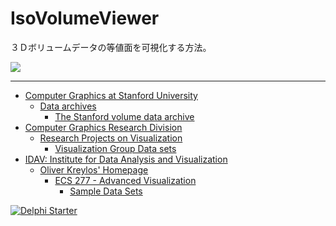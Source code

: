# IsoVolumeViewer
３Ｄボリュームデータの等値面を可視化する方法。

![](https://github.com/LUXOPHIA/IsoVolumeViewer/raw/master/--------/_SCREENSHOT/IsoVolumeViewer.png)

----

* [Computer Graphics at Stanford University](https://graphics.stanford.edu)
    * [Data archives](https://graphics.stanford.edu/data/)
        * [The Stanford volume data archive](https://graphics.stanford.edu/data/voldata/)
* [Computer Graphics Research Division](https://www.cg.tuwien.ac.at)
    * [Research Projects on Visualization](https://www.cg.tuwien.ac.at/research/vis/)
        * [Visualization Group Data sets](https://www.cg.tuwien.ac.at/research/vis/datasets/)
* [IDAV: Institute for Data Analysis and Visualization](http://graphics.cs.ucdavis.edu)
    * [Oliver Kreylos' Homepage](http://graphics.cs.ucdavis.edu/~okreylos/)
        * [ECS 277 - Advanced Visualization](http://graphics.cs.ucdavis.edu/~okreylos/PhDStudies/Spring2000/ECS277/)
            * [Sample Data Sets](http://graphics.cs.ucdavis.edu/~okreylos/PhDStudies/Spring2000/ECS277/DataSets.html)

[![Delphi Starter](http://img.en25.com/EloquaImages/clients/Embarcadero/%7B063f1eec-64a6-4c19-840f-9b59d407c914%7D_dx-starter-bn159.png)](https://www.embarcadero.com/jp/products/delphi/starter)
